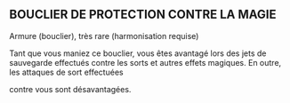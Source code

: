 ## BOUCLIER DE PROTECTION CONTRE LA MAGIE

Armure (bouclier), très rare (harmonisation requise)

Tant que vous maniez ce bouclier, vous êtes avantagé lors
des jets de sauvegarde effectués contre les sorts et autres
effets magiques. En outre, les attaques de sort effectuées

contre vous sont désavantagées.
